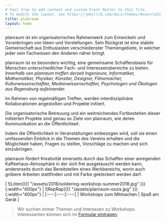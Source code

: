 ```yaml
---
# Feel free to add content and custom Front Matter to this file.
# To modify the layout, see https://jekyllrb.com/docs/themes/#overriding-theme-defaults
title: planraum
layout: home
---
```


planraum ist ein organisatorisches Rahmenwerk zum Entwickeln und Voranbringen von Ideen und Vorstellungen. Sein Rückgrat ist eine stabile Gemeinschaft aus Enthusiasten verschiedenster Themengebiete, in welcher jeder sein Fachwissen den Anderen näher bringt.

planraum ist es besonders wichtig, eine gemeinsame Schaffensbasis für Menschen unterschiedlicher Fach- und Interessensbereiche zu bieten. _Innerhalb von planraum treffen derzeit Ingenieure, Informatiker, Mathematiker, Physiker, Künstler, Designer, Filmemacher, Kulturwissenschaftler, Medienwissenschaftler, Psychologen und Ökologen aus Regensburg aufeinander._

Im Rahmen von regelmäßigen Treffen, werden interdisziplinäre Kollaborationen angestoßen und Projekte initiiert.

Die organisatorische Betreuung und ein weitreichendes Fortbestehen dieser initiierten Projekte sind genau so Ziele von planraum, wie deren Kommunikation an die Öffentlichkeit.

Indem die Öffentlichkeit in Veranstaltungen einbezogen wird, soll sie einen umfassenden Einblick in die Themen des Vereins erhalten und die Möglichkeit haben, Fragen zu stellen, Vorschläge zu machen und sich einzubringen.

planraum fördert Kreativität einerseits durch das Schaffen einer anregenden Kaffeehaus-Atmosphäre in der sich frei ausgetauscht werden kann, andererseits durch das Bereitstellen eines Werkbereichs, worin auch gröbere Arbeiten stattfinden und mit Farbe gekleckert werden darf. 

| ![Löten]({{ "/assets/2018/soldering-workshop-summer2018.jpg" }}){:width="400px"} | ![RepRap]({{ "/assets/planraum-oszis.jpg" }}){:width="400px"} |
|:---:|:---:|:---:|
| Workshops zum Mitmachen | Spaß am Gerät |

> Wir suchen immer Themen und Interessen zu Workshops. Interessenten können sich im [Formular eintragen](http://workshops.planraum.org).
